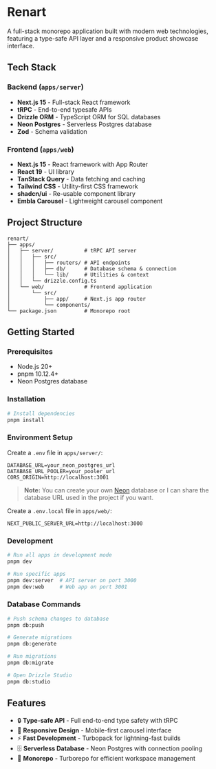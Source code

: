 # Renart

A full-stack monorepo application built with modern web technologies, featuring
a type-safe API layer and a responsive product showcase interface.

## Tech Stack

### Backend (`apps/server`)

- **Next.js 15** - Full-stack React framework
- **tRPC** - End-to-end typesafe APIs
- **Drizzle ORM** - TypeScript ORM for SQL databases
- **Neon Postgres** - Serverless Postgres database
- **Zod** - Schema validation

### Frontend (`apps/web`)

- **Next.js 15** - React framework with App Router
- **React 19** - UI library
- **TanStack Query** - Data fetching and caching
- **Tailwind CSS** - Utility-first CSS framework
- **shadcn/ui** - Re-usable component library
- **Embla Carousel** - Lightweight carousel component

## Project Structure

```
renart/
├── apps/
│   ├── server/          # tRPC API server
│   │   ├── src/
│   │   │   ├── routers/ # API endpoints
│   │   │   ├── db/      # Database schema & connection
│   │   │   └── lib/     # Utilities & context
│   │   └── drizzle.config.ts
│   └── web/             # Frontend application
│       └── src/
│           ├── app/     # Next.js app router
│           └── components/
└── package.json         # Monorepo root
```

## Getting Started

### Prerequisites

- Node.js 20+
- pnpm 10.12.4+
- Neon Postgres database

### Installation

```bash
# Install dependencies
pnpm install
```

### Environment Setup

Create a `.env` file in `apps/server/`:

```env
DATABASE_URL=your_neon_postgres_url
DATABASE_URL_POOLER=your_pooler_url
CORS_ORIGIN=http://localhost:3001
```

> **Note:** You can create your own [Neon](https://neon.tech) database or I can
> share the database URL used in the project if you want.

Create a `.env.local` file in `apps/web/`:

```env
NEXT_PUBLIC_SERVER_URL=http://localhost:3000
```

### Development

```bash
# Run all apps in development mode
pnpm dev

# Run specific apps
pnpm dev:server  # API server on port 3000
pnpm dev:web     # Web app on port 3001
```

### Database Commands

```bash
# Push schema changes to database
pnpm db:push

# Generate migrations
pnpm db:generate

# Run migrations
pnpm db:migrate

# Open Drizzle Studio
pnpm db:studio
```

## Features

- 🔒 **Type-safe API** - Full end-to-end type safety with tRPC
- 🎨 **Responsive Design** - Mobile-first carousel interface
- ⚡ **Fast Development** - Turbopack for lightning-fast builds
- 🗄️ **Serverless Database** - Neon Postgres with connection pooling
- 🎯 **Monorepo** - Turborepo for efficient workspace management

